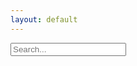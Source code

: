 ```yaml
---
layout: default
---
```


<input type="text" id="search-input" placeholder="Search...">
<p style="margin-top: -20px;"><span id="result-count"></span></p>
<ul id="suggestion-list"></ul>

<ul id="post-list"></ul>

<style>
#result-count {
font-size: 12px;
color: #999999; 
margin-left: 8px;
margin-top: -20px;
}
</style>

<script src="/js/search-test.js"></script>
